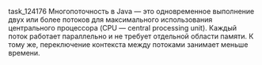 task_124176
Многопоточность в Java — это одновременное выполнение двух или более потоков для максимального использования центрального процессора (CPU — central processing unit). Каждый поток работает параллельно и не требует отдельной области памяти.  К тому же, переключение контекста между потоками занимает меньше времени.